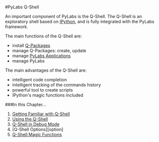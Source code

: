 [iPython]: http://ipython.scipy.org/moin/
[qp]: /pylabsdoc/#/PyLabs50/Q-Packages
[pyapp]: /pylabsdoc/#/PyLabs50/PyApps
[familiar]: /pylabsdoc/#/PyLabs50/GettingFamiliar
[practical]: /pylabsdoc/#/PyLabs50/Practical
[debug]: /pylabsdoc/#/PyLabs50/DebugMode
[options]: /pylabsdoc/#/PyLabs50/QShellOptions
[magic]: /pylabsdoc/#/PyLabs50/MagicFunctions


#PyLabs Q-Shell

An important component of PyLabs is the Q-Shell. The Q-Shell is an exploratory shell based on [IPython][], and is fully integrated with the PyLabs framework.

The main functions of the Q-Shell are:

* install [Q-Packages][qp]
* manage Q-Packages: create, update
* manage [PyLabs Applications][pyapp]
* manage PyLabs

The main advantages of the Q-Shell are:

* intelligent code completion
* intelligent tracking of the commands history
* powerful tool to create scripts
* IPython's magic functions included


###In this Chapter...

1. [Getting Familiar with Q-Shell][familiar]
2. [Using the Q-Shell][practical]
3. [Q-Shell in Debug Mode][debug]
4. [Q-Shell Options][option]
5. [Q-Shell Magic Functions][magic]